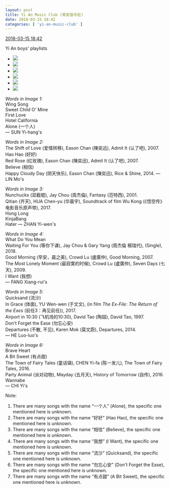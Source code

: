 ```yaml
---
layout: post
title: Yi An Music Club (易安音乐社)
date: 2018-03-15 18:42
categories: [ 'yi-an-music-club' ]
---
```


<div class="weibo-info">
  <a href="https://weibo.com/6094546964/G7vO65zjO">2018-03-15 18:42</a>
</div>

Yi An boys' playlists

<!-- more -->

<ul class="weibo-pic-list-2">
  <li class="weibo-pic">
    <a href="https://wx1.sinaimg.cn/mw690/006Es64Aly1fpdphgon25j30zk0k0js7.jpg"><img src="https://wx1.sinaimg.cn/thumb150/006Es64Aly1fpdphgon25j30zk0k0js7.jpg"/></a>
  </li>
  <li class="weibo-pic">
    <a href="https://wx3.sinaimg.cn/mw690/006Es64Aly1fpdphgtkdoj30zk0k0aas.jpg"><img src="https://wx3.sinaimg.cn/thumb150/006Es64Aly1fpdphgtkdoj30zk0k0aas.jpg"/></a>
  </li>
  <li class="weibo-pic">
    <a href="https://wx4.sinaimg.cn/mw690/006Es64Aly1fpdphgxyvfj30zk0k03z1.jpg"><img src="https://wx4.sinaimg.cn/thumb150/006Es64Aly1fpdphgxyvfj30zk0k03z1.jpg"/></a>
  </li>
  <li class="weibo-pic">
    <a href="https://wx1.sinaimg.cn/mw690/006Es64Aly1fpdphh630bj30zk0k0t9l.jpg"><img src="https://wx1.sinaimg.cn/thumb150/006Es64Aly1fpdphh630bj30zk0k0t9l.jpg"/></a>
  </li>
  <li class="weibo-pic">
    <a href="https://wx4.sinaimg.cn/mw690/006Es64Aly1fpdphhns4tj30zk0k0js5.jpg"><img src="https://wx4.sinaimg.cn/thumb150/006Es64Aly1fpdphhns4tj30zk0k0js5.jpg"/></a>
  </li>
  <li class="weibo-pic">
    <a href="https://wx3.sinaimg.cn/mw690/006Es64Aly1fpdphhry5bj30zk0k0js5.jpg"><img src="https://wx3.sinaimg.cn/thumb150/006Es64Aly1fpdphhry5bj30zk0k0js5.jpg"/></a>
  </li>
</ul>

*Words in Image 1:*  
Wing Song  
Sweet Child O' Mine  
First Love  
Hotel California  
Alone (一个人)  
— SUN Yi-hang's

*Words in Image 2:*  
The Shift of Love (爱情转移), Eason Chan (陳奕迅), Admit It (认了吧), 2007.  
Hao Hao (好好)  
Red Rose (红玫瑰), Eason Chan (陳奕迅), Admit It (认了吧), 2007.  
Believe (相信)  
Happy Cloudy Day (阴天快乐), Eason Chan (陳奕迅), Rice & Shine, 2014.
— LIN Mo's

*Words in Image 3:*  
Nunchucks (双截棍), Jay Chou (周杰倫), Fantasy (范特西), 2001.  
Qitian (齐天), HUA Chen-yu (华晨宇), Soundtrack of film Wu Kong (《悟空传》电影音乐原声带), 2017.  
Hong Long  
KinjaBang  
Hater
— ZHAN Yi-wen's

*Words in Image 4:*  
What Do You Mean  
Waiting For You (等你下课), Jay Chou & Gary Yang (周杰倫 楊瑞代), (Single), 2018.  
Good Morning (早安，晨之美), Crowd Lu (盧廣仲), Good Morning, 2007.  
The Most Lonely Moment (最寂寞的时候), Crowd Lu (盧廣仲), Seven Days (七天), 2009.  
I Want (我想)  
— FANG Xiang-rui's

*Words in Image 5:*  
Quicksand (流沙)  
In Grace (体面), YU Wen-wen (于文文), (in film *The Ex-File: The Return of the Exes* (前任3：再见前任)), 2017.  
Airport in 10:30 (飞机场的10:30), David Tao (陶喆), David Tao, 1997.  
Don't Forget the Ease (勿忘心安)  
Departures (不散, 不见), Karen Mok (莫文蔚), Departures, 2014.  
— HE Luo-luo's

*Words in Image 6:*  
Brave Heart  
A Bit Sweet (有点甜)  
The Town of Fairy Tales (童话镇), CHEN Yi-fa (陈一发儿), The Town of Fairy Tales, 2016.  
Party Animal (派对动物), Mayday (五月天), History of Tomorrow (自传), 2016.  
Wannabe  
— CHI Yi's

Note:
1. There are many songs with the name “一个人” (Alone), the specific one mentioned here is unknown.
1. There are many songs with the name “好好” (Hao Hao), the specific one mentioned here is unknown.
1. There are many songs with the name “相信” (Believe), the specific one mentioned here is unknown.
1. There are many songs with the name “我想” (I Want), the specific one mentioned here is unknown.
1. There are many songs with the name “流沙” (Quicksand), the specific one mentioned here is unknown.
1. There are many songs with the name “勿忘心安” (Don't Forget the Ease), the specific one mentioned here is unknown.
1. There are many songs with the name “有点甜” (A Bit Sweet), the specific one mentioned here is unknown.
